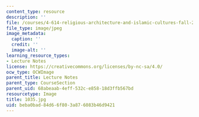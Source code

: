 ```yaml
---
content_type: resource
description: ''
file: /courses/4-614-religious-architecture-and-islamic-cultures-fall-2002/beba0bad84d66f803a876083b46d9421_1035.jpg
file_type: image/jpeg
image_metadata:
  caption: ''
  credit: ''
  image-alt: ''
learning_resource_types:
- Lecture Notes
license: https://creativecommons.org/licenses/by-nc-sa/4.0/
ocw_type: OCWImage
parent_title: Lecture Notes
parent_type: CourseSection
parent_uid: 68abeaab-4eff-532c-e858-18d3ffb567bd
resourcetype: Image
title: 1035.jpg
uid: beba0bad-84d6-6f80-3a87-6083b46d9421
---
```

